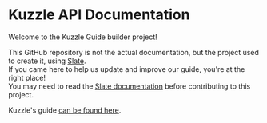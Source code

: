 # Kuzzle API Documentation

Welcome to the Kuzzle Guide builder project!

This GitHub repository is not the actual documentation, but the project used to create it, using [Slate](http://github.com/tripit/slate).  
If you came here to help us update and improve our guide, you're at the right place!  
You may need to read the [Slate documentation](./README.slate.md) before contributing to this project.

Kuzzle's guide [can be found here](http://kuzzle.io/guide).

